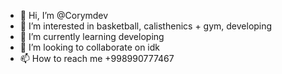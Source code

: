 - 👋 Hi, I’m @Corymdev
- 👀 I’m interested in basketball, calisthenics + gym, developing
- 🌱 I’m currently learning developing
- 💞️ I’m looking to collaborate on idk
- 📫 How to reach me +998990777467


<!---
Corymdev/Corymdev is a ✨ special ✨ repository because its `README.md` (this file) appears on your GitHub profile.
You can click the Preview link to take a look at your changes.
--->
